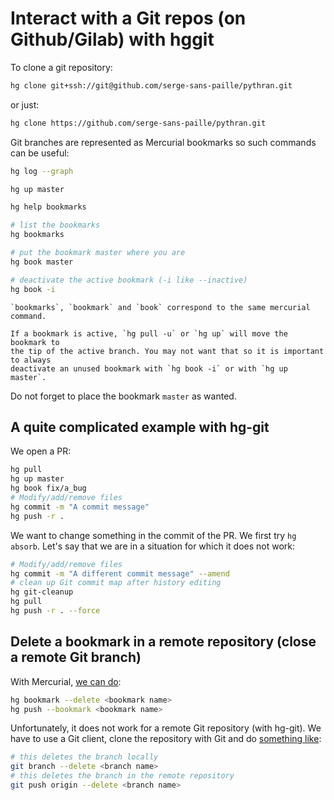 # Interact with a Git repos (on Github/Gilab) with hggit

To clone a git repository:

```sh
hg clone git+ssh://git@github.com/serge-sans-paille/pythran.git
```

or just:

```sh
hg clone https://github.com/serge-sans-paille/pythran.git
```

Git branches are represented as Mercurial bookmarks so such commands can be useful:

```sh
hg log --graph

hg up master

hg help bookmarks

# list the bookmarks
hg bookmarks

# put the bookmark master where you are
hg book master

# deactivate the active bookmark (-i like --inactive)
hg book -i
```

```{note}
`bookmarks`, `bookmark` and `book` correspond to the same mercurial command.
```

```{warning}
If a bookmark is active, `hg pull -u` or `hg up` will move the bookmark to
the tip of the active branch. You may not want that so it is important to always
deactivate an unused bookmark with `hg book -i` or with `hg up master`.
```

Do not forget to place the bookmark `master` as wanted.

## A quite complicated example with hg-git

We open a PR:

```sh
hg pull
hg up master
hg book fix/a_bug
# Modify/add/remove files
hg commit -m "A commit message"
hg push -r .
```

We want to change something in the commit of the PR. We first try `hg absorb`. Let's say
that we are in a situation for which it does not work:

```sh
# Modify/add/remove files
hg commit -m "A different commit message" --amend
# clean up Git commit map after history editing
hg git-cleanup
hg pull
hg push -r . --force
```

## Delete a bookmark in a remote repository (close a remote Git branch)

With Mercurial,
[we can do](https://stackoverflow.com/questions/6825355/how-do-i-delete-a-remote-bookmark-in-mercurial):

```sh
hg bookmark --delete <bookmark name>
hg push --bookmark <bookmark name>
```

Unfortunately, it does not work for a remote Git repository (with hg-git). We have to use
a Git client, clone the repository with Git and do
[something like](https://stackoverflow.com/a/10999165/1779806):

```sh
# this deletes the branch locally
git branch --delete <branch name>
# this deletes the branch in the remote repository
git push origin --delete <branch name>
```

